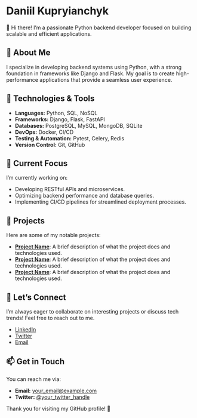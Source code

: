 # Daniil Kupryianchyk

👋 Hi there! I’m a passionate Python backend developer focused on building scalable and efficient applications.

## 🚀 About Me

I specialize in developing backend systems using Python, with a strong foundation in frameworks like Django and Flask. My goal is to create high-performance applications that provide a seamless user experience.

## 🔧 Technologies & Tools

- **Languages:** Python, SQL, NoSQL
- **Frameworks:** Django, Flask, FastAPI
- **Databases:** PostgreSQL, MySQL, MongoDB, SQLite
- **DevOps:** Docker, CI/CD
- **Testing & Automation:** Pytest, Celery, Redis
- **Version Control:** Git, GitHub

## 🌱 Current Focus

I’m currently working on:
- Developing RESTful APIs and microservices.
- Optimizing backend performance and database queries.
- Implementing CI/CD pipelines for streamlined deployment processes.

## 📂 Projects

Here are some of my notable projects:

- [**Project Name**](link): A brief description of what the project does and technologies used.
- [**Project Name**](link): A brief description of what the project does and technologies used.
- [**Project Name**](link): A brief description of what the project does and technologies used.

## 💬 Let’s Connect

I’m always eager to collaborate on interesting projects or discuss tech trends! Feel free to reach out to me.

- [LinkedIn](link)
- [Twitter](link)
- [Email](your_email@example.com)

## 📫 Get in Touch

You can reach me via:
- **Email:** your_email@example.com
- **Twitter:** [@your_twitter_handle](https://twitter.com/your_twitter_handle)

Thank you for visiting my GitHub profile! 🌟

